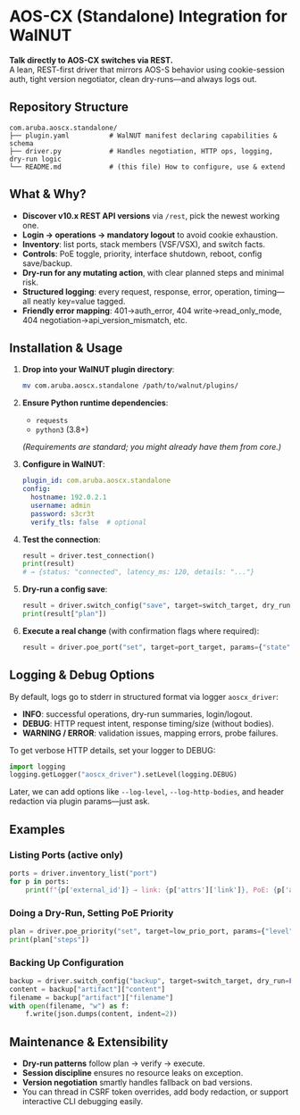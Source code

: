 # AOS-CX (Standalone) Integration for WalNUT

**Talk directly to AOS-CX switches via REST.**  
A lean, REST-first driver that mirrors AOS-S behavior using cookie-session auth, tight version negotiator, clean dry-runs—and always logs out.

## Repository Structure

```text
com.aruba.aoscx.standalone/
├── plugin.yaml          # WalNUT manifest declaring capabilities & schema
├── driver.py            # Handles negotiation, HTTP ops, logging, dry-run logic
└── README.md            # (this file) How to configure, use & extend
```

## What & Why?


- **Discover v10.x REST API versions** via `/rest`, pick the newest working one.
- **Login → operations → mandatory logout** to avoid cookie exhaustion.
- **Inventory**: list ports, stack members (VSF/VSX), and switch facts.
- **Controls**: PoE toggle, priority, interface shutdown, reboot, config save/backup.
- **Dry-run for any mutating action**, with clear planned steps and minimal risk.
- **Structured logging**: every request, response, error, operation, timing—all neatly key=value tagged.
- **Friendly error mapping**: 401→auth_error, 404 write→read_only_mode, 404 negotiation→api_version_mismatch, etc.

## Installation & Usage

1. **Drop into your WalNUT plugin directory**:

   ```bash
   mv com.aruba.aoscx.standalone /path/to/walnut/plugins/
   ```

2. **Ensure Python runtime dependencies**:
   - `requests`
   - `python3` (3.8+)

   *(Requirements are standard; you might already have them from core.)*

3. **Configure in WalNUT**:

   ```yaml
   plugin_id: com.aruba.aoscx.standalone
   config:
     hostname: 192.0.2.1
     username: admin
     password: s3cr3t
     verify_tls: false  # optional
   ```

4. **Test the connection**:

   ```python
   result = driver.test_connection()
   print(result)
   # → {status: "connected", latency_ms: 120, details: "..."}
   ```

5. **Dry-run a config save**:

   ```python
   result = driver.switch_config("save", target=switch_target, dry_run=True)
   print(result["plan"])
   ```

6. **Execute a real change** (with confirmation flags where required):

   ```python
   result = driver.poe_port("set", target=port_target, params={"state":"disable"}, dry_run=False)
   ```

## Logging & Debug Options

By default, logs go to stderr in structured format via logger `aoscx_driver`:

- **INFO**: successful operations, dry-run summaries, login/logout.
- **DEBUG**: HTTP request intent, response timing/size (without bodies).
- **WARNING / ERROR**: validation issues, mapping errors, probe failures.

To get verbose HTTP details, set your logger to DEBUG:

```python
import logging
logging.getLogger("aoscx_driver").setLevel(logging.DEBUG)
```

Later, we can add options like `--log-level`, `--log-http-bodies`, and header redaction via plugin params—just ask.

## Examples

### Listing Ports (active only)

```python
ports = driver.inventory_list("port")
for p in ports:
    print(f"{p['external_id']} → link: {p['attrs']['link']}, PoE: {p['attrs']['poe']}")
```

### Doing a Dry-Run, Setting PoE Priority

```python
plan = driver.poe_priority("set", target=low_prio_port, params={"level": "low"}, dry_run=True)
print(plan["steps"])
```

### Backing Up Configuration

```python
backup = driver.switch_config("backup", target=switch_target, dry_run=False)
content = backup["artifact"]["content"]
filename = backup["artifact"]["filename"]
with open(filename, "w") as f:
    f.write(json.dumps(content, indent=2))
```

## Maintenance & Extensibility

- **Dry-run patterns** follow plan → verify → execute.
- **Session discipline** ensures no resource leaks on exception.
- **Version negotiation** smartly handles fallback on bad versions.
- You can thread in CSRF token overrides, add body redaction, or support interactive CLI debugging easily.